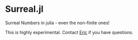 # Surreal.jl
Surreal Numbers in julia - even the non-finite ones!

This is highly experimental. Contact [Eric](https://github.com/Agapanthus) if you have questions.